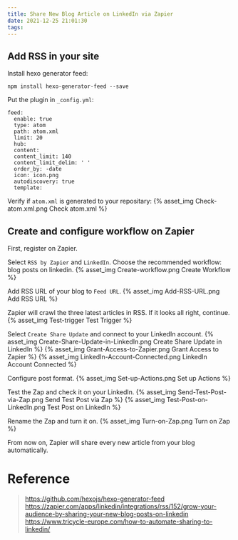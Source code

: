 ```yaml
---
title: Share New Blog Article on LinkedIn via Zapier
date: 2021-12-25 21:01:30
tags:
---
```



## Add RSS in your site

Install hexo generator feed:
```
npm install hexo-generator-feed --save
```

Put the plugin in `_config.yml`:
```
feed:
  enable: true
  type: atom
  path: atom.xml
  limit: 20
  hub:
  content:
  content_limit: 140
  content_limit_delim: ' '
  order_by: -date
  icon: icon.png
  autodiscovery: true
  template:
```

<!-- more -->

Verify if `atom.xml` is generated to your repositary:
{% asset_img Check-atom.xml.png Check atom.xml %}

## Create and configure workflow on Zapier

First, register on Zapier.

Select `RSS by Zapier` and `LinkedIn`.
Choose the recommended workflow: blog posts on linkedin.
{% asset_img Create-workflow.png Create Workflow %}

Add RSS URL of your blog to `Feed URL`.
{% asset_img Add-RSS-URL.png Add RSS URL %}

Zapier will crawl the three latest articles in RSS.
If it looks all right, continue.
{% asset_img Test-trigger Test Trigger %}

Select `Create Share Update` and connect to your LinkedIn account.
{% asset_img Create-Share-Update-in-LinkedIn.png Create Share Update in LinkedIn %}
{% asset_img Grant-Access-to-Zapier.png Grant Access to Zapier %}
{% asset_img LinkedIn-Account-Connected.png LinkedIn Account Connected %}

Configure post format.
{% asset_img Set-up-Actions.png Set up Actions %}

Test the Zap and check it on your LinkedIn.
{% asset_img Send-Test-Post-via-Zap.png Send Test Post via Zap %}
{% asset_img Test-Post-on-LinkedIn.png Test Post on LinkedIn %}

Rename the Zap and turn it on.
{% asset_img Turn-on-Zap.png Turn on Zap %}

From now on, Zapier will share every new article from your blog automatically.

# Reference

> https://github.com/hexojs/hexo-generator-feed
> https://zapier.com/apps/linkedin/integrations/rss/152/grow-your-audience-by-sharing-your-new-blog-posts-on-linkedin
> https://www.tricycle-europe.com/how-to-automate-sharing-to-linkedin/